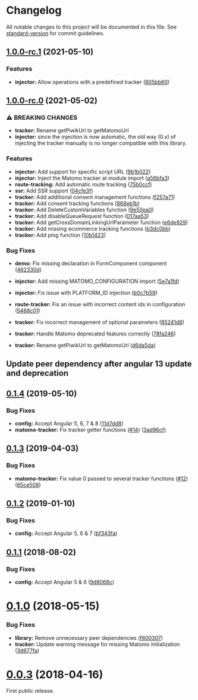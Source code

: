 # Changelog

All notable changes to this project will be documented in this file. See [standard-version](https://github.com/conventional-changelog/standard-version) for commit guidelines.

## [1.0.0-rc.1](https://github.com/Arnaud73/ngx-matomo/compare/v1.0.0-rc.0...v1.0.0-rc.1) (2021-05-10)


### Features

* **injector:** Allow operations with a predefined tracker ([805bb60](https://github.com/Arnaud73/ngx-matomo/commit/805bb60d547e069043d985d915daa5d46a8358c8))

## [1.0.0-rc.0](https://github.com/Arnaud73/ngx-matomo/compare/v0.1.4...v1.0.0-rc.0) (2021-05-02)


### ⚠ BREAKING CHANGES

* **tracker:** Rename getPiwikUrl to getMatomoUrl
* **injector:** since the injection is now automatic, the old way (0.x) of injecting the tracker manually is no longer compatible with this library.

### Features

* **injector:** Add support for specific script URL ([9b1b022](https://github.com/Arnaud73/ngx-matomo/commit/9b1b022d616df29151abeb0a62191929f2474b4e))
* **injector:** Inject the Matomo tracker at module import ([a56bfa3](https://github.com/Arnaud73/ngx-matomo/commit/a56bfa39a8d84fde82fa4a810ff590adf51f0db8))
* **route-tracking:** Add automatic route tracking ([75b0ccf](https://github.com/Arnaud73/ngx-matomo/commit/75b0ccf93b35b188bcf1182afe7bec370d3c0bb6))
* **ssr:** Add SSR support ([04cfe3f](https://github.com/Arnaud73/ngx-matomo/commit/04cfe3f9f7c878de2b149b2b46bb490a45ab5eb4))
* **tracker:** Add additional consent management functions ([f257a71](https://github.com/Arnaud73/ngx-matomo/commit/f257a717f51da024baf3fb8e7fa633f0c618f989))
* **tracker:** Add consent tracking functions ([868eb1b](https://github.com/Arnaud73/ngx-matomo/commit/868eb1b2052f3505c36c3950e2bf5761f09b7c78))
* **tracker:** Add DeleteCustomVariables function ([9e50ea0](https://github.com/Arnaud73/ngx-matomo/commit/9e50ea099410ae2fd5b989149aae65faf8139cf2))
* **tracker:** Add disableQueueRequest function ([017aa53](https://github.com/Arnaud73/ngx-matomo/commit/017aa534c3f11f7af5dc002212d9ef2dcabf671f))
* **tracker:** Add getCrossDomainLinkingUrlParameter function ([e6de929](https://github.com/Arnaud73/ngx-matomo/commit/e6de9297cba2e1b2e77377c2ad7a20777c19a64c))
* **tracker:** Add missing ecommerce tracking functions ([b3dc0bb](https://github.com/Arnaud73/ngx-matomo/commit/b3dc0bbf2bb8b511cce906594e9931e5e1514ad8))
* **tracker:** Add ping function ([10b1423](https://github.com/Arnaud73/ngx-matomo/commit/10b1423b74027904dcac6ac16e94ba26233c36a0))


### Bug Fixes

* **demo:** Fix missing declaration in FormComponent component ([462330d](https://github.com/Arnaud73/ngx-matomo/commit/462330dc7f53dedf0150cb16e2a36c9eed01b343))
* **injector:** Add missing MATOMO_CONFIGURATION import ([5e7a1fd](https://github.com/Arnaud73/ngx-matomo/commit/5e7a1fdb9c054cc03a1e12ee4214ba6325ca35c3))
* **injector:** Fix issue with PLATFORM_ID injection  ([b0c7b59](https://github.com/Arnaud73/ngx-matomo/commit/b0c7b59a0bf7b62571fb94d91f31a6b94693ac38))
* **route-tracker:** Fix an issue with incorrect content ids in configuration ([5488c01](https://github.com/Arnaud73/ngx-matomo/commit/5488c01c42d5251cbe92ed4cf6b04dd9dc6cab61))
* **tracker:** Fix incorrect management of optional parameters ([85241d8](https://github.com/Arnaud73/ngx-matomo/commit/85241d84966f164755021ba37b129c3594f1e70c))
* **tracker:** Handle Matomo deprecated features correctly ([78fa246](https://github.com/Arnaud73/ngx-matomo/commit/78fa246ecba8653f62b5fe06156b1ee21d14ac9f))


* **tracker:** Rename getPiwikUrl to getMatomoUrl ([d6da5da](https://github.com/Arnaud73/ngx-matomo/commit/d6da5dadfa85368c034290d319c826f4e5f35673))

<a name="0.1.5"></a>

## Update peer dependency after angular 13 update and deprecation


<a name="0.1.4"></a>
## [0.1.4](https://github.com/Arnaud73/ngx-matomo/compare/v0.1.3...v0.1.4) (2019-05-10)


### Bug Fixes

* **config:** Accept Angular 5, 6, 7 & 8 ([11d7dd8](https://github.com/Arnaud73/ngx-matomo/commit/11d7dd8))
* **matomo-tracker:** Fix tracker getter functions ([#14](https://github.com/Arnaud73/ngx-matomo/issues/14)) ([3ad96cf](https://github.com/Arnaud73/ngx-matomo/commit/3ad96cf))



<a name="0.1.3"></a>
## [0.1.3](https://github.com/Arnaud73/ngx-matomo/compare/v0.1.2...v0.1.3) (2019-04-03)


### Bug Fixes

* **matomo-tracker:** Fix value 0 passed to several tracker functions ([#12](https://github.com/Arnaud73/ngx-matomo/issues/12)) ([65ce508](https://github.com/Arnaud73/ngx-matomo/commit/65ce508))



<a name="0.1.2"></a>
## [0.1.2](https://github.com/Arnaud73/ngx-matomo/compare/v0.1.1...v0.1.2) (2019-01-10)


### Bug Fixes

* **config:** Accept Angular 5, 6 & 7 ([bf343fa](https://github.com/Arnaud73/ngx-matomo/commit/bf343fa))



<a name="0.1.1"></a>
## [0.1.1](https://github.com/Arnaud73/ngx-matomo/compare/v0.1.0...v0.1.1) (2018-08-02)


### Bug Fixes

* **config:** Accept Angular 5 & 6  ([9d8068c](https://github.com/Arnaud73/ngx-matomo/commit/9d8068c))



<a name="0.1.0"></a>
# [0.1.0](https://github.com/Arnaud73/ngx-matomo/compare/v0.0.3...v0.1.0) (2018-05-15)


### Bug Fixes

* **library:** Remove unnecessary peer dependencies ([f600307](https://github.com/Arnaud73/ngx-matomo/commit/f600307))
* **tracker:** Update warning message for missing Matomo initialization ([3d677fa](https://github.com/Arnaud73/ngx-matomo/commit/3d677fa))



<a name="0.0.3"></a>
# [0.0.3](https://github.com/Arnaud73/ngx-matomo/tree/v0.0.3) (2018-04-16)


First public release.
